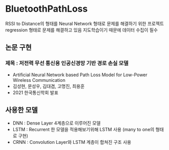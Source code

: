 # BluetoothPathLoss
RSSI to Distance의 형태를 Neural Network 형태로 문제를 해결하기 위한 프로젝트
regression 형태로 문제를 해결하고 있음
지도학습이기 때문에 데이터 수집이 필수

## 논문 구현
### 제목 : 저전력 무선 통신용 인공신경망 기반 경로 손실 모델
- Artificial Neural Network based Path Loss Model for Low-Power Wireless Communication
- 김성현, 문성우, 김대겸, 고명진, 최용훈
- 2021 한국통신학회 발표

## 사용한 모델
- DNN : Dense Layer 4계층으로 이루어진 모델
- LSTM : Recurrent 한 모델을 적용해보기위해 LSTM 사용 (many to one의 형태로 구현)
- CRNN : Convolution Layer와 LSTM 계층이 합쳐진 구조 사용

